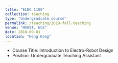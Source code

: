 ```yaml
---
title: "ELEC 1100"
collection: teaching
type: "Undergraduate course"
permalink: /teaching/2018-fall-teaching
venue: "HKUST, ECE"
date: 2018-09-01
location: "Hong Kong"
---
```


* Course Title: Introduction to Electro-Robot Design
* Position: Undergraduate Teaching Assistant